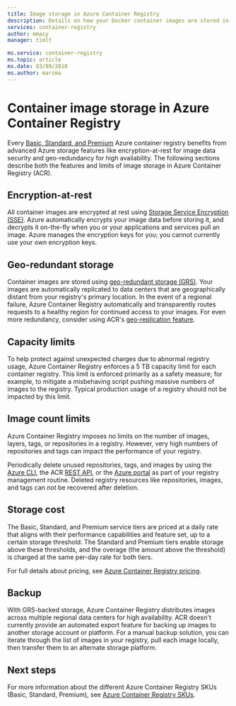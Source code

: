 ```yaml
---
title: Image storage in Azure Container Registry
description: Details on how your Docker container images are stored in Azure Container Registry, including security, redundancy, and capacity.
services: container-registry
author: mmacy
manager: timlt

ms.service: container-registry
ms.topic: article
ms.date: 03/09/2018
ms.author: marsma
---
```


# Container image storage in Azure Container Registry

Every [Basic, Standard, and Premium](container-registry-skus.md) Azure container registry benefits from advanced Azure storage features like encryption-at-rest for image data security and geo-redundancy for high availability. The following sections describe both the features and limits of image storage in Azure Container Registry (ACR).

## Encryption-at-rest

All container images are encrypted at rest using [Storage Service Encryption (SSE)](../storage/common/storage-service-encryption.md). Azure automatically encrypts your image data before storing it, and decrypts it on-the-fly when you or your applications and services pull an image. Azure manages the encryption keys for you; you cannot currently use your own encryption keys.

## Geo-redundant storage

Container images are stored using [geo-redundant storage (GRS)](../storage/common/storage-redundancy.md#geo-redundant-storage). Your images are automatically replicated to data centers that are geographically distant from your registry's primary location. In the event of a regional failure, Azure Container Registry automatically and transparently routes requests to a healthy region for continued access to your images. For even more redundancy, consider using ACR's [geo-replication feature](container-registry-geo-replication.md).

## Capacity limits

To help protect against unexpected charges due to abnormal registry usage, Azure Container Registry enforces a 5 TB capacity limit for each container registry. This limit is enforced primarily as a safety measure; for example, to mitigate a misbehaving script pushing massive numbers of images to the registry. Typical production usage of a registry should not be impacted by this limit.

## Image count limits

Azure Container Registry imposes no limits on the number of images, layers, tags, or repositories in a registry. However, very high numbers of repositories and tags can impact the performance of your registry.

Periodically delete unused repositories, tags, and images by using the [Azure CLI](/cli/azure/acr), the ACR [REST API](/rest/api/containerregistry/), or the [Azure portal][portal] as part of your registry management routine. Deleted registry resources like repositories, images, and tags can *not* be recovered after deletion.

## Storage cost

The Basic, Standard, and Premium service tiers are priced at a daily rate that aligns with their performance capabilities and feature set, up to a certain storage threshold. The Standard and Premium tiers enable storage above these thresholds, and the overage (the amount above the threshold) is charged at the same per-day rate for both tiers.

For full details about pricing, see [Azure Container Registry pricing][pricing].

## Backup

With GRS-backed storage, Azure Container Registry distributes images across multiple regional data centers for high availability. ACR doesn't currently provide an automated export feature for backing up images to another storage account or platform. For a manual backup solution, you can iterate through the list of images in your registry, pull each image locally, then transfer them to an alternate storage platform.

## Next steps

For more information about the different Azure Container Registry SKUs (Basic, Standard, Premium), see [Azure Container Registry SKUs](container-registry-skus.md).

<!-- IMAGES -->

<!-- LINKS - External -->
[portal]: https://portal.azure.com
[pricing]: http://aka.ms/acr/pricing

<!-- LINKS - Internal -->
